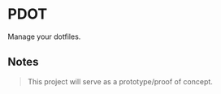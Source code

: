 # PDOT 

Manage your dotfiles.

## Notes

> This project will serve as a prototype/proof of concept. 

